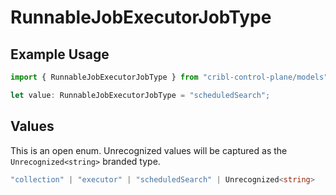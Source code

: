 # RunnableJobExecutorJobType

## Example Usage

```typescript
import { RunnableJobExecutorJobType } from "cribl-control-plane/models";

let value: RunnableJobExecutorJobType = "scheduledSearch";
```

## Values

This is an open enum. Unrecognized values will be captured as the `Unrecognized<string>` branded type.

```typescript
"collection" | "executor" | "scheduledSearch" | Unrecognized<string>
```